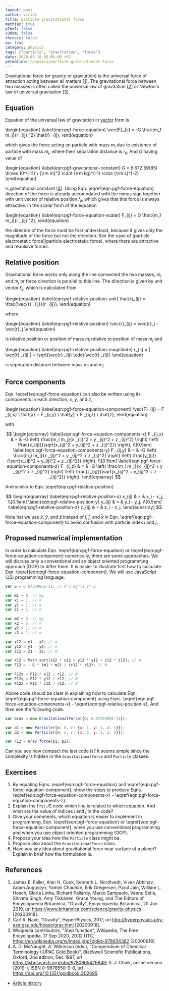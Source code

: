 ```yaml
---
layout: post
author: viridi
title: particle gravitational force
mathjax: true
ptext: false
x3dom: false
threejs: false
oo: true
category: physics
tags: ["particle", "gravitation", "force"]
date: 2020-09-18 05:05:00 +07
permalink: /physics/particle-gravitational-force
---
```

Gravitational force (or gravity or gravitation) is the universal force of attraction acting between all matters [[1](#ref1)]. The gravitational force between two masses is often called the universal law of gravitation [[2](#ref2)] or Newton's law of universal gravitation [[3](#ref3)].


## Equation
Equation of the universal law of gravitation in [vector](vector) form is

\begin{equation}
\label{eqn:pgf-force-equation}
\vec{F}_{ij} = -G \frac{m_1 m_j}{r _{ij} ^2} \hat{r} _{ij},
\end{equation}

which gives the force acting on particle with mass $m_i$ due to existence of particle with mass $m_j$, where their separation distance is $r_{ij}$. And $G$ having value of

\begin{equation}
\label{eqn:pgf-gravitational-constant}
G = 6.672 59(85) \times 10^{-11} \ {\rm m}^3 \cdot {\rm kg}^{-1} \cdot {\rm s}^{-2}
\end{equation}

is gravitational constant [[4](#ref4)]. Using Eqn. \eqref{eqn:pgf-force-equation} direction of the force is already accomodated with the minus sign together with unit vector of relative position $\hat{r}_{ij}$, which gives that this force is always attractive. In the scalar form of the equation

\begin{equation}
\label{eqn:pgf-force-equation-scalar}
F_{ij} = G \frac{m_1 m_j}{r _{ij} ^2},
\end{equation}

the directon of the force must be first understood, because it gives only the magnitude of the force but not the direction. See the case of [particle electrostatic force](particle electrostatic force), where there are attractive and repulsive forces. 


## Relative position
Gravitational force works only along the line connected the two masses, $m_i$ and $m_j$ or force direction is parallel to this line. The direction is given by unit vector $\hat{r}_{ij}$, which is calculated from

\begin{equation}
\label{eqn:pgf-relative-position-unit}
\hat{r}_{ij} = \frac{\vec{r} _{ij}}{r _{ij}},
\end{equation}

where

\begin{equation}
\label{eqn:pgf-relative-position}
\vec{r}_{ij} = \vec{r}_i - \vec{r}_j
\end{equation}

is relative position or position of mass $m_i$ relative to position of mass $m_j$ and

\begin{equation}
\label{eqn:pgf-relative-position-magnitude}
r_{ij} = | \vec{r} _{ij} | = \sqrt{\vec{r} _{ij} \cdot \vec{r} _{ij}}
\end{equation}

is seperation distance between mass $m_i$ and $m_j$.


## Force components
Eqn. \eqref{eqn:pgf-force-equation} can also be written using its components in each direction, $x$, $y$, and $z$,

\begin{equation}
\label{eqn:pgf-force-equation-component}
\vec{F}_{ij} = F _{ij,x} \ \hat{x} + F _{ij,y} \ \hat{y} + F _{ij,z} \ \hat{z},
\end{equation}

with

$$
\begin{eqnarray}
\label{eqn:pgf-force-equation-components-x}
F _{ij,x} & = & -G \left( \frac{m_i m_j}{x _{ij}^2 + y _{ij}^2 + z _{ij}^2} \right) \left( \frac{x_{ij}}{\sqrt{x_{ij}^2 + y_{ij}^2 + z _{ij}^2}} \right), \\[0.5em]
\label{eqn:pgf-force-equation-components-y}
F _{ij,y} & = & -G \left( \frac{m_i m_j}{x _{ij}^2 + y _{ij}^2 + z _{ij}^2} \right) \left( \frac{y_{ij}}{\sqrt{x_{ij}^2 + y_{ij}^2 + z _{ij}^2}} \right), \\[0.5em]
\label{eqn:pgf-force-equation-components-z}
F _{ij,z} & = & -G \left( \frac{m_i m_j}{x _{ij}^2 + y _{ij}^2 + z _{ij}^2} \right) \left( \frac{z_{ij}}{\sqrt{x_{ij}^2 + y_{ij}^2 + z _{ij}^2}} \right).
\end{eqnarray}
$$

And similar to Eqn. \eqref{eqn:pgf-relative-position}

$$
\begin{eqnarray}
\label{eqn:pgf-relative-position-x}
x_{ij} & = & x_i - x_j, \\[0.5em]
\label{eqn:pgf-relative-position-y}
y_{ij} & = & y_i - y_j, \\[0.5em]
\label{eqn:pgf-relative-position-z}
z_{ij} & = & z_i - z_j.
\end{eqnarray}
$$

Note hat we use $\hat{x}$, $\hat{y}$, and $\hat{z}$ instead of $\hat{i}$, $\hat{j}$, and $\hat{k}$ in Eqn. \eqref{eqn:pgf-force-equation-component} to avoid confusion with particle index $i$ and $j$.


## Proposed numerical implementation
In order to calculate Eqn. \eqref{eqn:pgf-force-equation} or \eqref{eqn:pgf-force-equation-component} numerically, there are some approaches. We will discuss only a conventional and an object oriented programming approach (OOP) to differ them. It is easier to illustrate first how to calculate Eqn. \eqref{eqn:pgf-force-equation-component}. We will use JavaScript (JS) programming language.

```javascript
var G = 6.6725985E-11; // m^3.kg^-1.s^-2

var m1 = 8; // kg
var x1 = 1; // m
var y1 = 1; // m
var z1 = 1; // m

var m2 = 2; // kg
var x2 = 5; // m
var y2 = 1; // m
var z2 = 1; // m

var x12 = x1 - x2; // m
var y12 = y1 - y2; // m
var z12 = z1 - z2; // m

var r12 = Math.sqrt(x12 * x12 + y12 * y12 + z12 * z12); // m
var F12 = - G * (m1 * m2) / (r12 * r12); // N

var F12x = F12 * x12 / r12; // N
var F12y = F12 * y12 / r12; // N
var F12z = F12 * z12 / r12; // N
```

Above code should be clear in explaining how to calculate Eqn. \eqref{eqn:pgf-force-equation-component} using Eqns. \eqref{eqn:pgf-force-equation-components-x} -  \eqref{eqn:pgf-relative-position-z}. And then see the following code.

```javascript
var Grav = new GravitationalForce({G: 6.6725985E-11});

var p1 = new Particle({m: 8, r: {x: 1, y: 1, z: 1}});
var p2 = new Particle({m: 2, r: {x: 5, y: 1, z: 1}});

var F12 = Grav.force(p1, p2);
```

Can you see how compact the last code is? It seems simple since the complexity is hidden in the `GravitationalForce` and `Particle` classes.


## Exercises
1. By equating Eqns. \eqref{eqn:pgf-force-equation} and \eqref{eqn:pgf-force-equation-component}, show the steps to produce Eqns. \eqref{eqn:pgf-force-equation-components-x} - \eqref{eqn:pgf-force-equation-components-z}.
2. Explain the first JS code which line is related to which equation. And what are the value of indices $i$ and $j$ in the code?
3. Give your comments, which equation is easier to implement in programming, Eqn. \eqref{eqn:pgf-force-equation} or \eqref{eqn:pgf-force-equation-component}, when you use conventional programming and when you use object oriented programming (OOP).
4. Propose your idea how the `Particle` class might be.
5. Propose also about the `GravitationalForce` class.
6. Have you any idea about gravitational force near surface of a planet? Explain in brief how the formulation is.


## References
1. <a name="ref1"></a>James E. Faller, Alan H. Cook, Kenneth L. Nordtvedt, Vivek Abhinav, Adam Augustyn, Yamini Chauhan, Erik Gregersen, Parul Jain, William L. Hosch, Gloria Lotha, Richard Pallardy, Marco Sampaolo, Veenu Setia, Shiveta Singh, Amy Tikkanen, Grace Young, and The Editors of Encyclopaedia Britannica, "Gravity", Encyclopædia Britannica, 20 Jun 2019, url <https://www.britannica.com/science/gravity-physics> [20200918].
2. <a name="ref2"></a>Carl R. Nave, "Gravity", HyperPhysics, 2017, url <http://hyperphysics.phy-astr.gsu.edu/hbase/grav.html> [20200918].
3. <a name="ref3"></a>Wikipedia contributors, "Step function", Wikipedia, The Free Encyclopedia, 17 Sep 2020, 20:12 UTC, <https://en.wikipedia.org/w/index.php?oldid=978934382> [20200918].
4. <a name="ref4"></a>A. D. McNaught, A. Wilkinson (eds.), "Compendium of Chemical Terminology (IUPAC Gold Book)", Blackwell Scientific Publications, Oxford, 2nd edition, Dec 1997, url <https://isbnsearch.org/isbn/9780865426849>; S. J. Chalk, online version (2019-), ISBN 0-9678550-9-8, url <https://doi.org/10.1351/goldbook.G02695>.

+ [Article history](https://github.com/butiran/butiran.github.io/commits/master/_posts/phys/2020-09-18-particle-gravitational-force.md)
